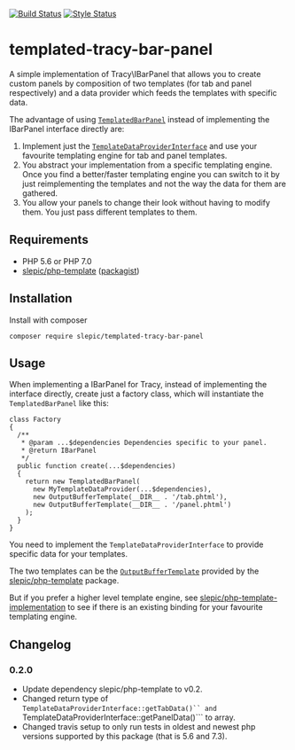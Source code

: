 [![Build Status](https://travis-ci.org/slepic/templated-tracy-bar-panel.svg?branch=master)](https://travis-ci.org/slepic/templated-tracy-bar-panel)
[![Style Status](https://styleci.io/repos/183887116/shield)](https://styleci.io/repos/183887116)

# templated-tracy-bar-panel
A simple implementation of Tracy\IBarPanel that allows you to create custom panels by composition of two templates (for tab and panel respectively) and a data provider which feeds the templates with specific data.

The advantage of using [```TemplatedBarPanel```](https://github.com/slepic/templated-tracy-bar-panel/blob/master/src/TemplatedBarPanel.php) instead of implementing the IBarPanel interface directly are:
1. Implement just the [```TemplateDataProviderInterface```](https://github.com/slepic/templated-tracy-bar-panel/blob/master/src/TemplateDataProviderInterface.php) and use your favourite templating engine for tab and panel templates.
2. You abstract your implementation from a specific templating engine. Once you find a better/faster templating engine you can switch to it by just reimplementing the templates and not the way the data for them are gathered.
3. You allow your panels to change their look without having to modify them. You just pass different templates to them.

## Requirements

* PHP 5.6 or PHP 7.0
* [slepic/php-template](https://github.com/slepic/php-template) ([packagist](https://packagist.org/packages/slepic/php-template))

## Installation

Install with composer

```composer require slepic/templated-tracy-bar-panel```

## Usage

When implementing a IBarPanel for Tracy, instead of implementing the interface directly, create just a factory class, which will instantiate the ```TemplatedBarPanel``` like this:

```
class Factory
{
  /**
   * @param ...$dependencies Dependencies specific to your panel.
   * @return IBarPanel
   */
  public function create(...$dependencies)
  {
    return new TemplatedBarPanel(
      new MyTemplateDataProvider(...$dependencies),
      new OutputBufferTemplate(__DIR__ . '/tab.phtml'),
      new OutputBufferTemplate(__DIR__ . '/panel.phtml')
    );
  }
}
```

You need to implement the ```TemplateDataProviderInterface``` to provide specific data for your templates.

The two templates can be the [```OutputBufferTemplate```](https://github.com/slepic/php-template/blob/master/src/OutputBufferTemplate.php) provided by the [slepic/php-template](https://packagist.org/packages/slepic/php-template) package.

But if you prefer a higher level template engine, see [slepic/php-template-implementation](https://packagist.org/providers/slepic/php-template-implementation) to see if there is an existing binding for your favourite templating engine.

## Changelog

### 0.2.0

* Update dependency slepic/php-template to v0.2.
* Changed return type of ```TemplateDataProviderInterface::getTabData()`` and ```TemplateDataProviderInterface::getPanelData()``` to array.
* Changed travis setup to only run tests in oldest and newest php versions supported by this package (that is 5.6 and 7.3).

